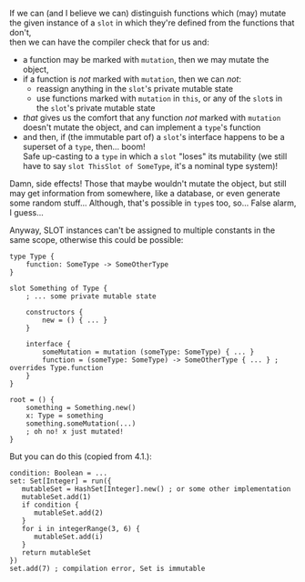 If we can (and I believe we can) distinguish functions which (may) mutate
the given instance of a `slot` in which they're defined from the functions that don't,\
then we can have the compiler check that for us and:
- a function may be marked with `mutation`, then we may mutate the object,
- if a function is _not_ marked with `mutation`, then we can _not_:
  - reassign anything in the `slot`'s private mutable state
  - use functions marked with `mutation` in `this`, or any of the `slot`s in the `slot`'s private mutable state
- _that_ gives us the comfort that any function _not_ marked with `mutation` doesn't mutate the object, and can implement a `type`'s function
- and then, if (the immutable part of) a `slot`'s interface happens to be a superset of a `type`, then... boom!\
  Safe up-casting to a `type` in which a `slot` "loses" its mutability (we still have to say `slot ThisSlot of SomeType`, it's a nominal type system)!

Damn, side effects! Those that maybe wouldn't mutate the object, but still may get information from somewhere,
like a database, or even generate some random stuff... Although, that's possible in `type`s too, so... False alarm, I guess...

Anyway, SLOT instances can't be assigned to multiple constants in the same scope, otherwise this could be possible:

```
type Type {
    function: SomeType -> SomeOtherType
}

slot Something of Type {
    ; ... some private mutable state
    
    constructors {
        new = () { ... }
    }
    
    interface {
        someMutation = mutation (someType: SomeType) { ... }
        function = (someType: SomeType) -> SomeOtherType { ... } ; overrides Type.function
    }
}

root = () {
    something = Something.new()
    x: Type = something
    something.someMutation(...)
    ; oh no! x just mutated!
}
```


But you can do this (copied from 4.1.):

```
condition: Boolean = ...
set: Set[Integer] = run({
   mutableSet = HashSet[Integer].new() ; or some other implementation
   mutableSet.add(1)
   if condition {
      mutableSet.add(2)
   }
   for i in integerRange(3, 6) {
      mutableSet.add(i)
   }
   return mutableSet
})
set.add(7) ; compilation error, Set is immutable
```